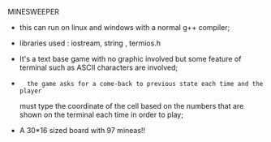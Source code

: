 MINESWEEPER

- this can run on linux and windows with a normal g++ compiler;
- libraries used : iostream, string , termios.h

- It's a text base game with no graphic involved but some feature of terminal such as
ASCII characters are involved;

-       the game asks for a come-back to previous state each time and the player
    must type the coordinate of the cell based on the numbers that are shown on
    the terminal each time in order to play;

- A 30*16 sized board with 97 mineas!!
